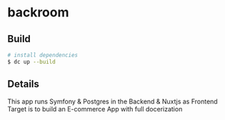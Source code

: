 # backroom

## Build

```bash
# install dependencies
$ dc up --build
```

## Details
This app runs Symfony & Postgres in the Backend & Nuxtjs as Frontend
Target is to build an E-commerce App with full docerization

